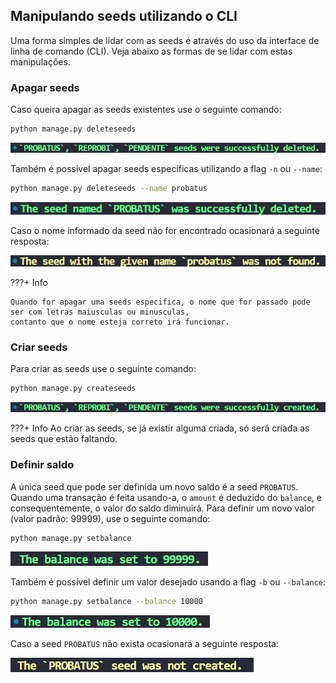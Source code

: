 ## Manipulando seeds utilizando o CLI

Uma forma simples de lidar com as seeds é através do uso da interface de linha de comando (CLI).
Veja abaixo as formas de se lidar com estas manipulações.

### Apagar seeds

Caso queira apagar as seeds existentes use o seguinte comando:

```{.bash .copy}
python manage.py deleteseeds
```

![deleteseeds](assets/img/deleteseeds.png)

Também é possível apagar seeds específicas utilizando a flag `-n` ou `--name`:

```{.bash .copy}
python manage.py deleteseeds --name probatus
```

![deleteseeds name](assets/img/deleteseeds_name.png)

Caso o nome informado da seed não for encontrado ocasionará a seguinte resposta:

![deleteseeds not found](assets/img/deleteseeds_not_found.png)

???+ Info

    Quando for apagar uma seeds especifica, o nome que for passado pode ser com letras maiusculas ou minusculas,
    contanto que o nome esteja correto irá funcionar.

### Criar seeds

Para criar as seeds use o seguinte comando:

```{.bash .copy}
python manage.py createseeds
```

![createseeds](assets/img/createseeds.png)

???+ Info
    Ao criar as seeds, se já existir alguma criada, só será criada as seeds que estão faltando.

### Definir saldo

A única seed que pode ser definida um novo saldo é a seed `PROBATUS`.
Quando uma transação é feita usando-a, o `amount` é deduzido do `balance`,
e consequentemente, o valor do saldo diminuirá. Para definir um novo valor (valor padrão: 99999),
use o seguinte comando:

```{.bash .copy}
python manage.py setbalance
```

![setbalance default](assets/img/setbalance_default.png)

Também é possível definir um valor desejado usando a flag `-b` ou `--balance`:

```{.bash .copy}
python manage.py setbalance --balance 10000
```

![setbalance value](assets/img/setbalance_value.png)

Caso a seed `PROBATUS` não exista ocasionará a seguinte resposta:

![setbalance not created](assets/img/setbalance_not_created.png)